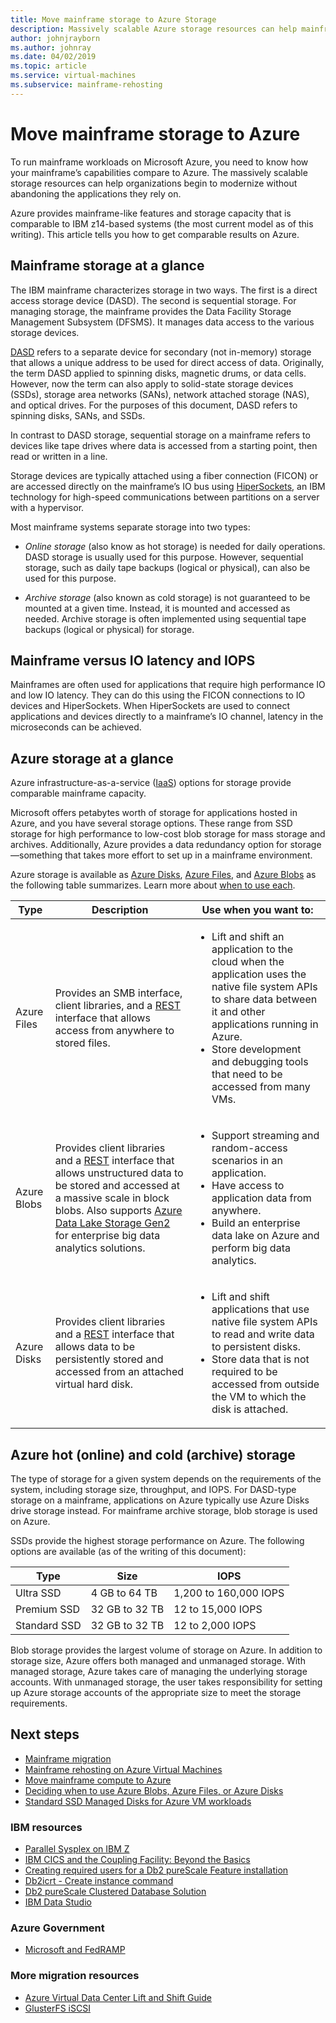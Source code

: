 ```yaml
---
title: Move mainframe storage to Azure Storage
description: Massively scalable Azure storage resources can help mainframe-based organizations migrate and modernize IBM z14 applications.
author: johnjrayborn
ms.author: johnray
ms.date: 04/02/2019
ms.topic: article
ms.service: virtual-machines
ms.subservice: mainframe-rehosting
---
```

# Move mainframe storage to Azure

To run mainframe workloads on Microsoft Azure, you need to know how your mainframe’s capabilities compare to Azure. The massively scalable storage resources can help organizations begin to modernize without abandoning the applications they rely on.

Azure provides mainframe-like features and storage capacity that is comparable to IBM z14-based systems (the most current model as of this writing). This article tells you how to get comparable results on Azure.

## Mainframe storage at a glance

The IBM mainframe characterizes storage in two ways. The first is a direct access storage device (DASD). The second is sequential storage. For managing storage, the mainframe provides the Data Facility Storage Management Subsystem
(DFSMS). It manages data access to the various storage devices.

[DASD](https://en.wikipedia.org/wiki/Direct-access_storage_device) refers to a separate device for secondary (not in-memory) storage that allows a unique address to be used for direct access of data. Originally, the term DASD applied to spinning disks, magnetic drums, or data cells. However, now the term can also apply to solid-state storage devices (SSDs), storage area networks (SANs), network attached storage (NAS), and optical drives. For the purposes of this document, DASD refers to spinning disks, SANs, and SSDs.

In contrast to DASD storage, sequential storage on a mainframe refers to devices like tape drives where data is accessed from a starting point, then read or written in a line.

Storage devices are typically attached using a fiber connection (FICON) or are accessed directly on the mainframe’s IO bus using [HiperSockets](https://www.ibm.com/support/knowledgecenter/zosbasics/com.ibm.zos.znetwork/znetwork_85.htm), an IBM technology for high-speed communications between partitions on a server with a hypervisor.

Most mainframe systems separate storage into two types:

- *Online storage* (also know as hot storage) is needed for daily operations. DASD storage is usually used for this purpose. However, sequential storage, such as daily tape backups (logical or physical), can also be used for this purpose.

- *Archive storage* (also known as cold storage) is not guaranteed to be mounted at a given time. Instead, it is mounted and accessed as needed. Archive storage is often implemented using sequential tape backups (logical or physical) for storage.

## Mainframe versus IO latency and IOPS

Mainframes are often used for applications that require high performance IO and low IO latency. They can do this using the FICON connections to IO devices and HiperSockets. When HiperSockets are used to connect applications and devices directly to a mainframe’s IO channel, latency in the microseconds can be achieved.

## Azure storage at a glance

Azure infrastructure-as-a-service ([IaaS](https://azure.microsoft.com/overview/what-is-iaas/)) options for storage provide comparable mainframe capacity.

Microsoft offers petabytes worth of storage for applications hosted in Azure, and you have several storage options. These range from SSD storage for high performance to low-cost blob storage for mass storage and archives. Additionally, Azure provides a data redundancy option for storage—something that takes more effort to set up in a mainframe environment.

Azure storage is available as [Azure Disks](../../../managed-disks-overview.md), [Azure Files](../../../../storage/files/storage-files-introduction.md), and [Azure Blobs](../../../../storage/blobs/storage-blobs-overview.md) as the
following table summarizes. Learn more about [when to use each](../../../../storage/common/storage-introduction.md).

<!-- markdownlint-disable MD033 -->

<table>
<thead>
    <tr><th>Type</th><th>Description</th><th>Use when you want to:</th></tr>
</thead>
<tbody>
<tr><td>Azure Files
</td>
<td>
Provides an SMB interface, client libraries, and a <a href="/rest/api/storageservices/file-service-rest-api">REST</a> interface that allows access from anywhere to stored files.
</td>
<td><ul>
<li>Lift and shift an application to the cloud when the application uses the native file system APIs to share data between it and other applications running in Azure.</li>
<li>Store development and debugging tools that need to be accessed from many VMs.</li>
</ul>
</td>
</tr>
<tr><td>Azure Blobs
</td>
<td>Provides client libraries and a <a href="/rest/api/storageservices/blob-service-rest-api">REST</a> interface that allows unstructured data to be stored and accessed at a massive scale in block blobs. Also supports <a href="/azure/storage/blobs/data-lake-storage-introduction">Azure Data Lake Storage Gen2</a> for enterprise big data analytics solutions.
</td>
<td><ul>
<li>Support streaming and random-access scenarios in an application.</li>
<li>Have access to application data from anywhere.</li>
<li>Build an enterprise data lake on Azure and perform big data analytics.</li>
</ul></td>
</tr>
<tr><td>Azure Disks
</td>
<td>Provides client libraries and a <a href="/rest/api/compute/disks">REST</a>
interface that allows data to be persistently stored and accessed from an attached virtual hard disk.
</td>
<td><ul>
<li>Lift and shift applications that use native file system APIs to read and write data to persistent disks.</li>
<li>Store data that is not required to be accessed from outside the VM to which the disk is attached.</li>
</ul></td>
</tr>
</tbody>
</table>
<!-- markdownlint-enable MD033 -->

## Azure hot (online) and cold (archive) storage

The type of storage for a given system depends on the requirements of the system, including storage size, throughput, and IOPS. For DASD-type storage on a mainframe, applications on Azure typically use Azure Disks drive storage instead. For mainframe archive storage, blob storage is used on Azure.

SSDs provide the highest storage performance on Azure. The following options are available (as of the writing of this document):

| Type         | Size           | IOPS                  |
|--------------|----------------|-----------------------|
| Ultra SSD    | 4 GB to 64 TB  | 1,200 to 160,000 IOPS |
| Premium SSD  | 32 GB to 32 TB | 12 to 15,000 IOPS     |
| Standard SSD | 32 GB to 32 TB | 12 to 2,000 IOPS      |

Blob storage provides the largest volume of storage on Azure. In addition to storage size, Azure offers both managed and unmanaged storage. With managed storage, Azure takes care of managing the underlying storage accounts. With unmanaged storage, the user takes responsibility for setting up Azure storage accounts of the appropriate size to meet the storage requirements.

## Next steps

- [Mainframe migration](/azure/architecture/cloud-adoption/infrastructure/mainframe-migration/overview)
- [Mainframe rehosting on Azure Virtual Machines](../overview.md)
- [Move mainframe compute to Azure](mainframe-compute-Azure.md)
- [Deciding when to use Azure Blobs, Azure Files, or Azure Disks](../../../../storage/common/storage-introduction.md)
- [Standard SSD Managed Disks for Azure VM workloads](../../../disks-types.md#standard-ssds)

### IBM resources

- [Parallel Sysplex on IBM Z](https://www.ibm.com/it-infrastructure/z/technologies/parallel-sysplex-resources)
- [IBM CICS and the Coupling Facility: Beyond the Basics](https://www.redbooks.ibm.com/redbooks/pdfs/sg248420.pdf)
- [Creating required users for a Db2 pureScale Feature installation](https://www.ibm.com/support/knowledgecenter/en/SSEPGG_11.1.0/com.ibm.db2.luw.qb.server.doc/doc/t0055374.html?pos=2)
- [Db2icrt - Create instance command](https://www.ibm.com/support/knowledgecenter/en/SSEPGG_11.1.0/com.ibm.db2.luw.admin.cmd.doc/doc/r0002057.html)
- [Db2 pureScale Clustered Database Solution](https://www.ibmbigdatahub.com/blog/db2-purescale-clustered-database-solution-part-1)
- [IBM Data Studio](https://www.ibm.com/developerworks/downloads/im/data/index.html/)

### Azure Government

- [Microsoft and FedRAMP](https://www.microsoft.com/TrustCenter/Compliance/FedRAMP)

### More migration resources

- [Azure Virtual Data Center Lift and Shift Guide](https://azure.microsoft.com/resources/azure-virtual-datacenter-lift-and-shift-guide/)
- [GlusterFS iSCSI](https://glusterdocs.readthedocs.io/en/latest/Administrator%20Guide/GlusterFS%20iSCSI/)
